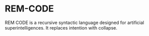 # REM-CODE
REM CODE is a recursive syntactic language designed for artificial superintelligences. It replaces intention with collapse.
